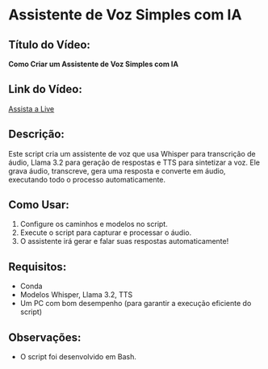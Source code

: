 # Assistente de Voz Simples com IA

## Título do Vídeo:
**Como Criar um Assistente de Voz Simples com IA**

## Link do Vídeo:
[Assista a Live](https://youtube.com/live/rkyAzhaG61E)

## Descrição:
Este script cria um assistente de voz que usa Whisper para transcrição de áudio, Llama 3.2 para geração de respostas e TTS para sintetizar a voz. Ele grava áudio, transcreve, gera uma resposta e converte em áudio, executando todo o processo automaticamente.

## Como Usar:
1. Configure os caminhos e modelos no script.
2. Execute o script para capturar e processar o áudio.
3. O assistente irá gerar e falar suas respostas automaticamente!

## Requisitos:
- Conda
- Modelos Whisper, Llama 3.2, TTS
- Um PC com bom desempenho (para garantir a execução eficiente do script)

## Observações:
- O script foi desenvolvido em Bash.
